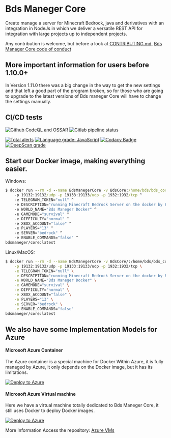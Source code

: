 # Bds Maneger Core

Create manage a server for Minecraft Bedrock, java and derivatives with an integration in NodeJs in which we deliver a versatile REST API for integration with large projects up to independent projects.

Any contribution is welcome, but before a look at [CONTRIBUTING.md](CONTRIBUTING.md), [Bds Manager Core code of conduct](CODE_OF_CONDUCT.md)

## More important information for users before 1.10.0+

In Version 1.11.0 there was a big change in the way to get the new settings and that left a good part of the program broken, so for those who are going to upgrade to the latest versions of Bds maneger Core will have to change the settings manually.

## CI/CD tests

[![Github CodeQL and OSSAR](https://github.com/The-Bds-Maneger/Bds-Maneger-Core/actions/workflows/codeql%20and%20ossar%20analysis.yml/badge.svg)](https://github.com/The-Bds-Maneger/Bds-Maneger-Core/actions/workflows/codeql%20and%20ossar%20analysis.yml)
[![Gitlab pipeline status](https://the-bds-maneger.org/The-Bds-Maneger/Bds-Maneger-Core/badges/main/pipeline.svg)](https://the-bds-maneger.org/The-Bds-Maneger/Bds-Maneger-Core/-/pipelines/latest)

[![Total alerts](https://img.shields.io/lgtm/alerts/g/Bds-Maneger/bds_maneger_api.svg?logo=lgtm&logoWidth=18)](https://lgtm.com/projects/g/Bds-Maneger/bds_maneger_api/alerts/)
[![Language grade: JavaScript](https://img.shields.io/lgtm/grade/javascript/g/Bds-Maneger/bds_maneger_api.svg?logo=lgtm&logoWidth=18)](https://lgtm.com/projects/g/Bds-Maneger/bds_maneger_api/context:javascript)
[![Codacy Badge](https://app.codacy.com/project/badge/Grade/4d19af8fe5b146608a8f4a5e2092f66d)](https://www.codacy.com/gh/The-Bds-Maneger/Bds-Maneger-Core/dashboard?utm_source=github.com&amp;utm_medium=referral&amp;utm_content=The-Bds-Maneger/Bds-Maneger-Core&amp;utm_campaign=Badge_Grade)
[![DeepScan grade](https://deepscan.io/api/teams/13683/projects/16691/branches/363172/badge/grade.svg)](https://deepscan.io/dashboard#view=project&tid=13683&pid=16691&bid=363172) 

## Start our Docker image, making everything easier.

Windows:
```cmd
$ docker run --rm -d --name BdsManegerCore -v BdsCore:/home/bds/bds_core ^
    -p 19132:19132/udp -p 19133:19133/udp -p 1932:1932/tcp ^
    -e TELEGRAM_TOKEN="null" ^
    -e DESCRIPTION="running Minecraft Bedrock Server on the docker by Bds Manager" ^
    -e WORLD_NAME="Bds Maneger Docker" ^
    -e GAMEMODE="survival" ^
    -e DIFFICULTY="normal" ^
    -e XBOX_ACCOUNT="false" ^
    -e PLAYERS="13" ^
    -e SERVER="bedrock" ^
    -e ENABLE_COMMANDS="false" ^
bdsmaneger/core:latest
```

Linux/MacOS:
```bash
$ docker run --rm -d --name BdsManegerCore -v BdsCore/:/home/bds/bds_core \
    -p 19132:19132/udp -p 19133:19133/udp -p 1932:1932/tcp \
    -e TELEGRAM_TOKEN="null" \
    -e DESCRIPTION="running Minecraft Bedrock Server on the docker by Bds Manager" \
    -e WORLD_NAME="Bds Maneger Docker" \
    -e GAMEMODE="survival" \
    -e DIFFICULTY="normal" \
    -e XBOX_ACCOUNT="false" \
    -e PLAYERS="13" \
    -e SERVER="bedrock" \
    -e ENABLE_COMMANDS="false"
bdsmaneger/core:latest
```

## We also have some Implementation Models for Azure

#### Microsoft Azure Container

The Azure container is a special machine for Docker Within Azure, it is fully managed by Azure, it only depends on the Docker image, but it has its limitations.

[![Deploy to Azure](https://aka.ms/deploytoazurebutton)](https://portal.azure.com/#create/Microsoft.Template/uri/https%3A%2F%2Fraw.githubusercontent.com%2FBds-Maneger%2FThe-Bds-Maneger-Docker%2Fmain%2Fazure%2FBdsMangerCore_docker.json)

#### Microsoft Azure Virtual machine

Here we have a virtual machine totally dedicated to Bds Maneger Core, it still uses Docker to deploy Docker images.

[![Deploy to Azure](https://aka.ms/deploytoazurebutton)](https://portal.azure.com/#create/Microsoft.Template/uri/https%3A%2F%2Fraw.githubusercontent.com%2FThe-Bds-Maneger%2FAzure_VMs%2Fmain%2Fdeploy.json)

More Information Access the repository: [Azure VMs](https://github.com/The-Bds-Maneger/Azure_VMs)
